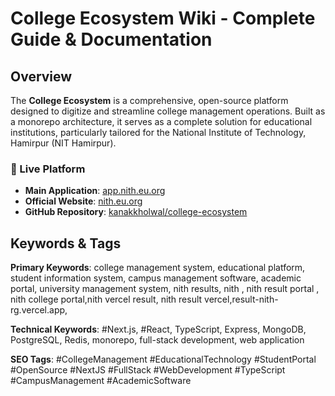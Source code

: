 # College Ecosystem Wiki - Complete Guide & Documentation

## Overview

The **College Ecosystem** is a comprehensive, open-source platform designed to digitize and streamline college management operations. Built as a monorepo architecture, it serves as a complete solution for educational institutions, particularly tailored for the National Institute of Technology, Hamirpur (NIT Hamirpur).

### 🌟 Live Platform
- **Main Application**: [app.nith.eu.org](https://app.nith.eu.org)
- **Official Website**: [nith.eu.org](https://nith.eu.org)
- **GitHub Repository**: [kanakkholwal/college-ecosystem](https://github.com/kanakkholwal/college-ecosystem)

## Keywords & Tags

**Primary Keywords**: college management system, educational platform, student information system, campus management software, academic portal, university management system, nith results, nith , nith result portal , nith college portal,nith vercel result, nith result vercel,result-nith-rg.vercel.app,

**Technical Keywords**: #Next.js, #React, TypeScript, Express, MongoDB, PostgreSQL, Redis, monorepo, full-stack development, web application

**SEO Tags**: #CollegeManagement #EducationalTechnology #StudentPortal #OpenSource #NextJS #FullStack #WebDevelopment #TypeScript #CampusManagement #AcademicSoftware
